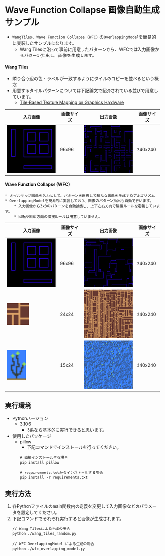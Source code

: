 # Wave Function Collapse 画像自動生成サンプル

* `WangTiles`、`Wave Function Collapse (WFC)` の`OverlappingModel`を簡易的に実装したサンプルになります。
    * Wang Tilesに沿って事前に用意したパターンから、WFCでは入力画像からパターン抽出し、画像を生成します。

#### Wang Tiles
* 隣り合う辺の色・ラベルが一致するようにタイルのコピーを並べるという概念
* 用意するタイルパターンについては下記論文で紹介されている並びで用意しています。
    * [Tile-Based Texture Mapping on Graphics Hardware](https://graphics.stanford.edu/papers/tile_mapping_gh2004/)

| 入力画像 | 画像サイズ | 出力画像 | 画像サイズ |
| -- | -- | -- | -- |
| <img src="ReadMeContents/tile_patterns_input.png" width="200" alt=""/> | 96x96 | <img src="ReadMeContents/tile_patterns_output_wang_240.png" width="200" alt=""/> | 240x240 |

#### Wave Function Collapse (WFC)
    * タイルマップ画像を入力として、パターンを選択して新たな画像を生成するアルゴリズム
    * OverlappingModelを簡易的に実装しており、画像のパターン抽出も自動で行います。
        * 入力画像から3x3のパターンを自動抽出し、上下左右方向で隣接ルールを定義しています。
        * 回転や斜め方向の隣接ルールは用意していません。

| 入力画像 | 画像サイズ | 出力画像 | 画像サイズ |
| -- | -- | -- | -- |
| <img src="ReadMeContents/tile_patterns_input.png" width="200" alt=""/> | 96x96 | <img src="ReadMeContents/tile_patterns_output_wfc_240.png" width="200" alt=""/> | 240x240 |
| <img src="ReadMeContents/road_small_input.png" width="72" alt=""/> | 24x24 | <img src="ReadMeContents/road_small_output_wfc_240.png" width="200" alt=""/> | 240x240 |
| <img src="ReadMeContents/wakame_input.png" width="60" alt=""/> | 15x24 | <img src="ReadMeContents/wakame_output_wfc_240.png" width="200" alt=""/> | 240x240 |


## 実行環境

* Pythonバージョン
    * 3.10.6
        * 3系なら基本的に実行できると思います。
* 使用したパッケージ
    * pillow
        * 下記コマンドでインストールを行ってください。
        ```
        # 直接インストールする場合
        pip install pillow

        # requirements.txtからインストールする場合
        pip install -r requirements.txt
        ```

## 実行方法

1. 各Pythonファイルのmain関数内の定義を変更して入力画像などのパラメータを設定してください。
2. 下記コマンドでそれぞれ実行すると画像が生成されます。
    ```
    // Wang Tilesによる生成の場合
    python ./wang_tiles_random.py

    // WFC OverlappingModel による生成の場合
    python ./wfc_overlapping_model.py
    ```
